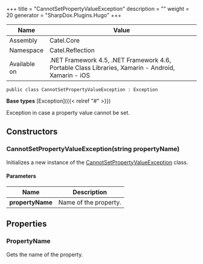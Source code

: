

+++
title = "CannotSetPropertyValueException" 
description = ""
weight = 20
generator = "SharpDox.Plugins.Hugo"
+++

Name|Value
---|---
Assembly|Catel.Core
Namespace|Catel.Reflection
Available on|.NET Framework 4.5, .NET Framework 4.6, Portable Class Libraries, Xamarin - Android, Xamarin - iOS

```
public class CannotSetPropertyValueException : Exception
```

**Base types**
[Exception]({{&lt; relref "#" &gt;}})

Exception in case a property value cannot be set.

## Constructors

### CannotSetPropertyValueException(string propertyName)

Initializes a new instance of the [CannotSetPropertyValueException](#) class.

#### Parameters

Name|Description
---|---
**propertyName**|Name of the property.

## Properties

### PropertyName

Gets the name of the property.

